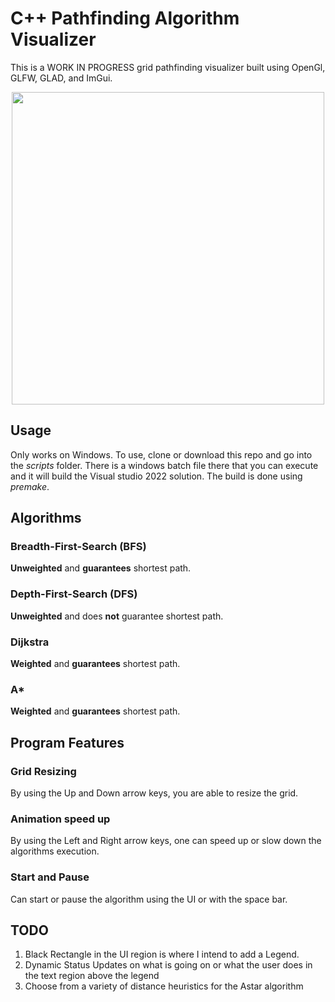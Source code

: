 # C++ Pathfinding Algorithm Visualizer
This is a WORK IN PROGRESS grid pathfinding visualizer built using OpenGl, GLFW, GLAD, and ImGui.

<p align= "center">
<img src="Animation.gif" width="500" height="500" />
</p>

## Usage
Only works on Windows. To use, clone or download this repo and go into the *scripts* folder.
There is a windows batch file there that you can execute and it will build the Visual studio 2022 solution.
The build is done using *premake*.
## Algorithms
### Breadth-First-Search (BFS)
**Unweighted** and **guarantees** shortest path.
### Depth-First-Search (DFS)
**Unweighted** and does **not** guarantee shortest path.
### Dijkstra
**Weighted** and **guarantees** shortest path.
### A*
**Weighted** and **guarantees** shortest path.
## Program Features
### Grid Resizing
By using the Up and Down arrow keys, you are able to resize the grid.
### Animation speed up
By using the Left and Right arrow keys, one can speed up or slow down the algorithms execution.
### Start and Pause
Can start or pause the algorithm using the UI or with the space bar. 
## TODO
1. Black Rectangle in the UI region is where I intend to add a Legend.
2. Dynamic Status Updates on what is going on or what the user does in the text region above the legend
3. Choose from a variety of distance heuristics for the Astar algorithm
